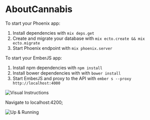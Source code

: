 # AboutCannabis

To start your Phoenix app:

  1. Install dependencies with `mix deps.get`
  2. Create and migrate your database with `mix ecto.create && mix ecto.migrate`
  3. Start Phoenix endpoint with `mix phoenix.server`

To start your EmberJS app:

  1. Install npm dependencies with `npm install`
  2. Install bower dependencies with with `bower install`
  3. Start EmberJS and proxy to the API with `ember s --proxy  http://localhost:4000`

![Visual Instructions](http://i.imgur.com/9E47Hxi.png)

Navigate to localhost:4200;

![Up & Running](http://i.imgur.com/GmQYtKn.png)
